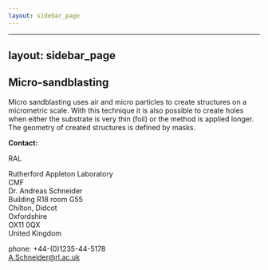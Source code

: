 ```yaml
---
layout: sidebar_page
---
```


---
layout: sidebar_page
---

## Micro-sandblasting

Micro sandblasting uses air and micro particles to create structures on a micrometric scale. With this technique it is also possible to create holes when either the substrate is very thin (foil) or the method is applied longer. The geometry of created structures is defined by masks.
<!--break-->
__Contact:__

RAL

Rutherford Appleton Laboratory  
CMF  
Dr. Andreas Schneider  
Building R18 room G55   
Chilton, Didcot  
Oxfordshire   
OX11 0QX   
United Kingdom

phone: +44-(0)1235-44-5178  
A.Schneider@rl.ac.uk
